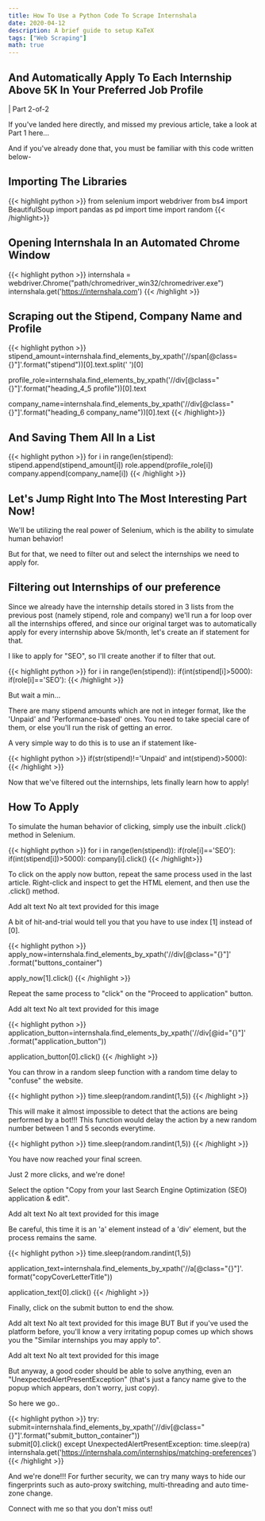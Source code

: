 ```yaml
---
title: How To Use a Python Code To Scrape Internshala
date: 2020-04-12
description: A brief guide to setup KaTeX
tags: ["Web Scraping"]
math: true
---
```

 
## And Automatically Apply To Each Internship Above 5K In Your Preferred Job Profile 
| Part 2-of-2
 
If you've landed here directly, and missed my previous article, take a look at Part 1 here...

And if you've already done that, you must be familiar with this code written below-

## Importing The Libraries

{{< highlight python >}} 
from selenium import webdriver
from bs4 import BeautifulSoup
import pandas as pd
import time
import random 
{{< /highlight>}}

## Opening Internshala In an Automated Chrome Window

{{< highlight python >}}
internshala = webdriver.Chrome("path/chromedriver_win32/chromedriver.exe")
internshala.get('https://internshala.com')
{{< /highlight >}}

## Scraping out the Stipend, Company Name and Profile

{{< highlight python >}}
stipend_amount=internshala.find_elements_by_xpath('//span[@class={}"]'.format("stipend"))[0].text.split(' ')[0]

profile_role=internshala.find_elements_by_xpath('//div[@class="{}"]'.format("heading_4_5 profile"))[0].text

company_name=internshala.find_elements_by_xpath('//div[@class="{}"]'.format("heading_6 company_name"))[0].text
{{< /highlight>}}

## And Saving Them All In a List

{{< highlight python >}}
for i in range(len(stipend):
  stipend.append(stipend_amount[i])
  role.append(profile_role[i])
  company.append(company_name[i])
{{< /highlight >}}

## Let's Jump Right Into The Most Interesting Part Now!

We'll be utilizing the real power of Selenium, which is the ability to simulate human behavior!

But for that, we need to filter out and select the internships we need to apply for.

## Filtering out Internships of our preference

Since we already have the internship details stored in 3 lists from the previous post (namely stipend, role and company) we'll run a for loop over all the internships offered, and since our original target was to automatically apply for every internship above 5k/month, let's create an if statement for that.

I like to apply for "SEO", so I'll create another if to filter that out.

{{< highlight python >}}
for i in range(len(stipend)):
  if(int(stipend[i]>5000):
    if(role[i]=='SEO'):
{{< /highlight >}}     
                        
But wait a min...

There are many stipend amounts which are not in integer format, like the 'Unpaid' and 'Performance-based' ones. You need to take special care of them, or else you'll run the risk of getting an error.

A very simple way to do this is to use an if statement like-

{{< highlight python >}} 
if(str(stipend)!='Unpaid' and int(stipend)>5000): 
{{< /highlight >}}
 
Now that we've filtered out the internships, lets finally learn how to apply!

## How To Apply

To simulate the human behavior of clicking, simply use the inbuilt .click() method in Selenium.

{{< highlight python >}}
for i in range(len(stipend)):
  if(role[i]=='SEO'):
    if(int(stipend[i])>5000):
      company[i].click()
{{< /highlight>}}
  
To click on the apply now button, repeat the same process used in the last article. Right-click and inspect to get the HTML element, and then use the .click() method.








Add alt text
No alt text provided for this image

A bit of hit-and-trial would tell you that you have to use index [1] instead of [0].

{{< highlight python >}}
apply_now=internshala.find_elements_by_xpath('//div[@class="{}"]' .format("buttons_container")

apply_now[1].click()
{{< /highlight >}}

Repeat the same process to "click" on the "Proceed to application" button.








Add alt text
No alt text provided for this image

{{< highlight python >}}
application_button=internshala.find_elements_by_xpath('//div[@id="{}"]' .format("application_button"))


application_button[0].click()
{{< /highlight >}}

You can throw in a random sleep function with a random time delay to "confuse" the website.

{{< highlight python >}}
time.sleep(random.randint(1,5))
{{< /highlight >}}

This will make it almost impossible to detect that the actions are being performed by a bot!!!
This function would delay the action by a new random number between 1 and 5 seconds everytime.

{{< highlight python >}}
time.sleep(random.randint(1,5))
{{< /highlight >}}


You have now reached your final screen. 

Just 2 more clicks, and we're done!

Select the option "Copy from your last Search Engine Optimization (SEO) application & edit".








Add alt text
No alt text provided for this image

Be careful, this time it is an 'a' element instead of a 'div' element, but the process remains the same.

{{< highlight python >}}
time.sleep(random.randint(1,5))

application_text=internshala.find_elements_by_xpath('//a[@class="{}"]'. format("copyCoverLetterTitle"))

application_text[0].click()
{{< /highlight >}}

Finally, click on the submit button to end the show.








Add alt text
No alt text provided for this image
BUT
But if you've used the platform before, you'll know a very irritating popup comes up which shows you the "Similar internships you may apply to".








Add alt text
No alt text provided for this image

But anyway, a good coder should be able to solve anything, even an "UnexpectedAlertPresentException" (that's just a fancy name give to the popup which appears, don't worry, just copy).

So here we go..

{{< highlight python >}}
try:
  submit=internshala.find_elements_by_xpath('//div[@class="{}"]'.format("submit_button_container"))  
  submit[0].click()
except UnexpectedAlertPresentException:
  time.sleep(ra)
internshala.get('https://internshala.com/internships/matching-preferences')
{{< /highlight >}}

And we're done!!!
For further security, we can try many ways to hide our fingerprints such as auto-proxy switching, multi-threading and auto time-zone change.


Connect with me so that you don't miss out!

